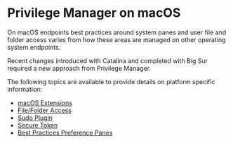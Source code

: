 [title]: # (macOS)
[tags]: # (functional concepts)
[priority]: # (26)
# Privilege Manager on macOS

On macOS endpoints best practices around system panes and user file and folder access varies from how these areas are managed on other operating system endpoints.

Recent changes introduced with Catalina and completed with Big Sur required a new approach from Privilege Manager.

The following topics are available to provide details on platform specific information:

* [macOS Extensions](mac-kexts.md)
* [File/Folder Access](tcc-access.md)
* [Sudo Plugin](sudo-plugin.md)
* [Secure Token](secure-token.md)
* [Best Practices Preference Panes](bp/index.md)

